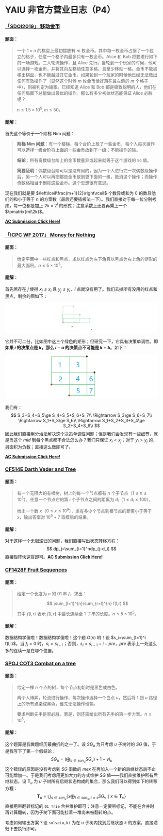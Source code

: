 # YAIU 非官方营业日志（P4）



### [「SDOI2019」	移动金币](https://loj.ac/p/3114)

#### 题面：

> 一个 $1\times n$ 的棋盘上最初摆放有 $m$ 枚金币。其中每一枚金币占据了一个独立的格子，任意一个格子内最多只有一枚金币。Alice 和 Bob 将要进行如下的一场游戏。二人轮流操作，且 Alice 先行。当轮到一个玩家的时候，他可以选择一枚金币，并将其向左移动任意多格，且至少移动一格。金币不能被移出棋盘，也不能越过其它金币。如果轮到一个玩家的时候他已经无法做出任何有效操作了（显然这个时候 $m$ 枚金币恰好落在最左侧的 $m$ 个格子中），则被判定为输家。已经知道 Alice 和 Bob 都是极致聪明的人，他们在任何局面下总能做出最优的操作。那么有多少初始状态能保证 Alice 必胜呢？
>
> $n\le 1.5\times 10^5,m\le 50$。

#### 题解：

首先这个等价于一个阶梯 Nim 问题：

> **阶梯 Nim 问题**：有一个楼梯，每个台阶上放了一些金币，每个人每次操作可以选择一级台阶将上面的一些金币放到下一级；不能操作的输。
>
> **结论**：所有奇数级台阶上的金币数量异或起来就等于这个游戏的 `SG` 值。
>
> **简要证明**：偶数级台阶可以是没有用的，因为一个人进行完一次偶数级操作后，另一个人可以再把那些金币放到更下面的一级，抵消这个操作；而操作奇数格相当于删除这些金币。这个思想很有意思。

现在我们就是要 $\left\lceil\frac{m+1}{2}\right\rceil$ 个数异或和为 $0$ 的数且他们的和小于等于 $n$ 的方案数（最后还要插板法一下）。我们直接对于每一位分别考虑，每一位都是加上 $2k\times 2^i$ 的形式；注意系数上还要再乘上一个 $\pmatrix{m\\2k}$。

[**AC Submission Click Here!**](https://www.luogu.com.cn/record/61602358)

### [「ICPC WF 2017」	Money for Nothing](https://loj.ac/p/6473)

#### 题面：

> 给定平面中一些红点和黑点，求以红点为左下角且以黑点为右上角的矩形的最大面积。$n\le 5\times 10^5$。

#### 题解：

首先若存在 $j$ 使得 $x_j\le x_i$ 且 $y_j\le y_i$，$i$ 点就没有用了。我们去掉所有没用的红点和黑点，剩余的图如下：

![](./graph3.png)

它并不可二分，比如图中这三个绿色的矩形；但研究一下，它具有决策单调性。即**如果 $i$ 的决策点是 $k$，那么 $i-a$ 的决策点不可能是 $k+b$**。如下：

![](./graph4.png)

我们有：
$$
S_3+S_4+S_5\ge S_4+S_5+S_6+S_7\\
\Rightarrow S_3\ge S_6+S_7\\
\Rightarrow S_1+S_3\ge S_6\\
\Rightarrow S_1+S_2+S_3+S_4\ge S_2+S_4+S_6\\
$$
因此我们直接用分治法解决这个决策单调性问题；但是我们会发现有一些细节，就是当这个 $mid$ 到每个黑点都不合法怎么办？我们只保证 $x_i<x_j$；对于 $y_i>y_j$ 的，另面积为负数；直接这么做即可了。 

[**AC Submission Click Here!**](https://www.luogu.com.cn/record/61548931)

### [CF514E	Darth Vader and Tree](https://codeforces.com/problemset/problem/514/E)

#### 题面：

> 有一个无限大的有根树，树上的每一个节点都有 $n$ 个子节点（$1 \leq n \leq 10^5$），任意一个节点它的第 $i$ 个子节点之间的距离为 $d_i$（$1 \leq d_i \leq 100$）。
>
> 给出一个数 $x$（$0 \leq x \leq 10^9$），求有多少个节点到根节点的距离小于等于 $x$，输出答案对 $10^9+7$ 取模后的结果。

#### 题解：

对于这样一个无限递归的问题，我们直接写出状态转移方程：
$$
dp_j=\sum_{i=1}^ndp_{j-d_i}
$$
直接矩阵快速幂即可。[**AC Submission Click Here!**](https://www.luogu.com.cn/record/61666196)

### [CF1428F	Fruit Sequences](https://codeforces.com/problemset/problem/1428/F)

#### 题面：

> 给定一个长度为 $n$ 的 01 串 $f$，求出：
>
> $$
> \sum_{l=1}^{n}\sum_{r=l}^{n} f(l,r)
> $$
>
> 其中 $f(l,r)$ 表示 $f[l,r]$ 中最长连续全 1 子串的长度。$n\le 5 \times 10^5$。

#### 题解：

数据结构学傻啦！数据结构学傻啦！这个题 $O(n)$ 哟！设 $s_i=\sum_{l=1}^i f(l,i)$。当 $f_i=0$ 时，$s_i=s_{i-1}$；否则，$s_i=s_{i-1}+i-pre$，$pre$ 表示上一处这么多的连续一是在哪个位置。

### [SPOJ COT3	Combat on a tree](https://vjudge.net/problem/SPOJ-COT3)

#### 题面：

> 给定一棵 $n$ 个点的树，每个节点初始时是黑色或白色。
>
> 两个人博弈，轮流进行操作，每次操作选择一个白点 $u$，然后将 $1$ 到 $u$ 路径上的所有点染成黑色，谁先无法操作谁输。
>
> 要求判断先手是否必胜，若是，则还需给出所有先手的第一步方案。$n\le 10^5$。

#### 题解：

这个题算是我做题经历最曲折的之一了。设 $SG_u$ 为只考虑 $u$ 子树时的 $SG$ 值，于是我写下了第一个假结论：
$$
SG_u=\left(\bigoplus_{s\in son_u}SG_v\right)+1-vl_u
$$
这个错误的原因是没有考虑到 $SG$ 函数的 $mex$ 在再加入一个新的后继状态后不止可能增加一。于是我们考虑用更加大力的方式维护 $SG$ 值——我们直接维护所有后继状态。设 $\boldsymbol{T}_u$ 为 $u$ 子树所有后继状态构成的集合，那么我们可以得到如下的转移方程：
$$
\boldsymbol{T}_u=\bigcup_{s\in son_u}{\left\{x\bigoplus_{t\in son_s,t\neq s}{SG_v} \mid x\in\boldsymbol{T}_v\right\}}
$$
直接用带翻转标记的 `01 Trie` 合并维护即可；注意一定要带标记，不能在合并时再计算翻转，因为子树下面可能挂着一堆尚未被翻转的点。

考虑如何输出方案？设 `solve(u,k)` 为在 $u$ 子树内找到后继状态 $k$ 的方案，直接递归下去执行即可。


